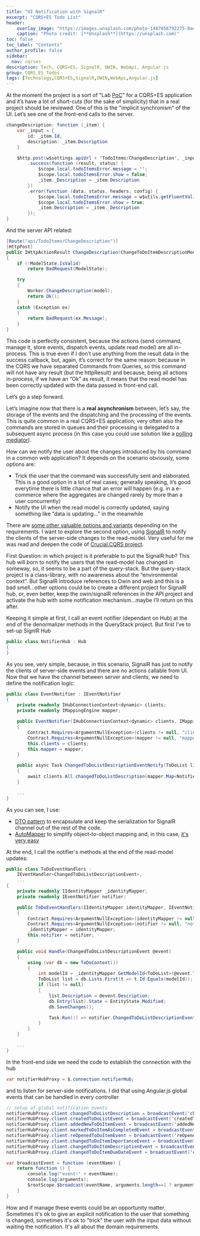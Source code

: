 ```yaml
---
title: "UI Notification with SignalR"
excerpt: "CQRS+ES Todo List"
header:
    overlay_image: "https://images.unsplash.com/photo-1487058792275-0ad4aaf24ca7?auto=format&fit=crop&w=1350&q=80"
    caption: "Photo credit: [**Unsplash**](https://unsplash.com)"
toc: false
toc_label: "Contents"
author_profile: false
sidebar:
  nav: cqrses
description: Tech, CQRS+ES, SignalR, OWIN, WebApi, Angular.js
group: CQRS_ES_Todos
tags: [Technology,CQRS+ES,SignalR,OWIN,WebApi,Angular.js]
---
```


At the moment the project is a sort of "Lab <a href="https://it.wikipedia.org/wiki/Proof_of_concept" target="_blank">PoC</a>" for a CQRS+ES application and it’s have a lot of short-cuts (for the sake of simplicity) that in a real project should be reviewed. One of this is the "implicit synchronism" of the UI. Let’s see one of the front-end calls to the server.

```csharp
changeDescription: function (_item) {
    var _input = {
        id: _item.Id,
        description: _item.Description
    }

    $http.post(w$settings.apiUrl + 'TodoItems/ChangeDescription', _input)
        .success(function (result, status) {
            $scope.local.todoItemsError.message = '';
            $scope.local.todoItemsError.show = false;
            _item._Description = _item.Description
        })
        .error(function (data, status, headers, config) {
            $scope.local.todoItemsError.message = w$utils.getFluentValidationMessage(data.Message);
            $scope.local.todoItemsError.show = true;
            _item.Description = _item._Description
        });
}
```

And the server API related:

```csharp
[Route("api/TodoItems/ChangeDescription")]
[HttpPost]
public IHttpActionResult ChangeDescription(ChangeToDoItemDescriptionModel model)
{
    if (!ModelState.IsValid)
        return BadRequest(ModelState);

    try
    {
        Worker.ChangeDescription(model);
        return Ok();
    }
    catch (Exception ex)
    {
        return BadRequest(ex.Message);
    }
}
```

This code is perfectly consistent, because the actions (send command, manage it, store events, dispatch events, update read model) are all in-process. This is true even if I don’t use anything from the result data in the success callback, but, again, it’s correct for the same reason: because in the CQRS we have separated Commands from Queries, so this command will not have any result (but the httpResult) and because, being all actions in-process, if we have an “Ok” as result, it means that the read model has been correctly updated with the data passed in front-end call.
	
Let’s go a step forward.

Let’s imagine now that there is a **real asynchronism** between, let’s say, the storage of the events and the dispatching and the processing of the events. This is quite common in a real CQRS+ES application; very often also the commands are stored in queues and their processing is delegated to a subsequent async process (in this case you could use solution like a <a href="http://blog.sapiensworks.com/post/2015/07/20/CQRS-Immediate-Feedback-Web-App/" target="_blank">polling mediator</a>).


How can we notify the user about the changes introduced by his command in a common web application? It depends on the scenario obviously, some options are:

-	Trick the user that the command was successfully sent and elaborated. This is a good option in a lot of real cases; generally speaking, it’s good everytime there is little chance that an error will happen (e.g. in a e-commerce where the aggregates are changed rarely by more than a user concurrently)
-	Notify the UI when the read model is correctly updated, saying something like “data is updating…” in the meanwhile


There are <a href="https://www.google.it/webhp?sourceid=chrome-instant&ion=1&espv=2&ie=UTF-8#q=CQRS+eventual+consistency+ui" target="_blank">some other valuable options and variants</a> depending on the requirements.
I want to explore the second option, using <a href="http://signalr.net/" target="_blank">SignalR</a> to notify the clients of the server-side changes to the read-model. Very useful for me was read and deepen the code of <a href="https://github.com/andyhoyle/Crucial-CQRS" target="_blank">Crucial.CQRS project</a>.

First Question: in which project is it preferable to put the SignalR hub? This hub will born to notify the users that the read-model has changed in someway, so, it seems to be a part of the query-stack. But the query-stack project is a class-library, with no awareness about the “environmental context”. But SignalR introduce references to Owin and web and this is a bad smell…other options could be to create a different project for SignalR hub, or, even better, keep the owin/signalR references in the API project and activate the hub with some notification mechanism…maybe I’ll return on this after.

Keeping it simple at first, I call an event notifier (dependant on Hub) at the end of the denormalizer methods in the QueryStack project. But first I’ve to set-up SignlR Hub

```csharp
public class NotifierHub : Hub
{
}
```

As you see, very simple, because, in this scenario, SignalR has just to notify the clients of server-side events and there are no actions callable from UI. Now that we have the channel between server and clients, we need to define the notification logic:

```csharp
public class EventNotifier : IEventNotifier
{
    private readonly IHubConnectionContext<dynamic> clients;
    private readonly IMappingEngine mapper;

    public EventNotifier(IHubConnectionContext<dynamic> clients, IMappingEngine mapper)
    {
        Contract.Requires<ArgumentNullException>(clients != null, "clients");
        Contract.Requires<ArgumentNullException>(mapper != null, "mapper");
        this.clients = clients;
        this.mapper = mapper;
    }

    public async Task ChangedToDoListDescriptionEventNotify(ToDoList list)
    {
        await clients.All.changedToDoListDescription(mapper.Map<NotifiedToDoList>(list));
    }

    ...
}
```

As you can see, I use:

- <a href="http://martinfowler.com/eaaCatalog/dataTransferObject.html" target="_blank">DTO pattern</a> to encapsulate and keep the serialization for SignalR channel out of the rest of the code.
- <a href="http://automapper.org/" target="_blank">AutoMapper</a> to simplify object-to-object mapping and, in this case, <a href="https://github.com/williamverdolini/CQRS-ES-Todos/blob/master/Todo.QueryStack/Mappers/NotifierMapperProfile.cs" target="_blank">it's very easy</a>

At the end, I call the notifier's methods at the end of the read-model updates:

```csharp
public class ToDoEventHandlers : 
	IEventHandler<ChangedToDoListDescriptionEvent>,
	...
{
	private readonly IIdentityMapper _identityMapper;
	private readonly IEventNotifier notifier;

	public ToDoEventHandlers(IIdentityMapper identityMapper, IEventNotifier notifier)
	{
		Contract.Requires<ArgumentNullException>(identityMapper != null, "identityMapper");
		Contract.Requires<ArgumentNullException>(notifier != null, "notifier");
		_identityMapper = identityMapper;
		this.notifier = notifier;
	}

	public void Handle(ChangedToDoListDescriptionEvent @event)
	{
		using (var db = new ToDoContext())
		{
			int modelId = _identityMapper.GetModelId<ToDoList>(@event.ToDoListId);
			ToDoList list = db.Lists.First(t => t.Id.Equals(modelId));
			if (list != null)
			{
				list.Description = @event.Description;
				db.Entry(list).State = EntityState.Modified;
				db.SaveChanges();

				Task.Run(() => notifier.ChangedToDoListDescriptionEventNotify(list)).ConfigureAwait(false);
			}
		}
	}

	...
}
```

In the front-end side we need the code to establish the connection with the hub 

```csharp
var notifierHubProxy = $.connection.notifierHub;
```

and to listen for server-side notifications. I did that using Angular.js global events that can be handled in every controller

```csharp
// setup of global notification events 
notifierHubProxy.client.changedToDoListDescription = broadcastEvent('changedToDoListDescription');
notifierHubProxy.client.createdToDoListEvent = broadcastEvent('createdToDoListEvent');
notifierHubProxy.client.addedNewToDoItemEvent = broadcastEvent('addedNewToDoItemEvent');
notifierHubProxy.client.markedToDoItemAsCompletedEvent = broadcastEvent('markedToDoItemAsCompletedEvent');
notifierHubProxy.client.reOpenedToDoItemEvent = broadcastEvent('reOpenedToDoItemEvent');
notifierHubProxy.client.changedToDoItemImportanceEvent = broadcastEvent('changedToDoItemImportanceEvent');
notifierHubProxy.client.changedToDoItemDescriptionEvent = broadcastEvent('changedToDoItemDescriptionEvent');
notifierHubProxy.client.changedToDoItemDueDateEvent = broadcastEvent('changedToDoItemDueDateEvent');

var broadcastEvent = function (eventName) {
    return function () {
        console.log("event:" + eventName);
        console.log(arguments);
        $rootScope.$broadcast(eventName, arguments.length==1 ? arguments[0] : arguments);
    }
}
```

How and if manage these events could be an opportunity matter. Sometimes it's ok to give an explicit notification to the user that something is changed, sometimes it's ok to "trick" the user with the input data without waiting the notification.
It's all about the domain requirements.